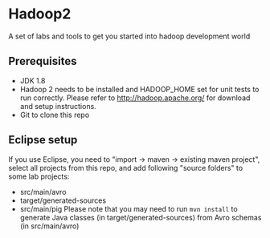 # Hadoop2
A set of labs and tools to get you started into hadoop development world
## Prerequisites
* JDK 1.8
* Hadoop 2 needs to be installed and HADOOP_HOME set for unit tests to run correctly. Please refer to http://hadoop.apache.org/ for download and setup instructions.
* Git to clone this repo
## Eclipse setup
If you use Eclipse, you need to "import -> maven -> existing maven project", select all projects from this repo, and add following "source folders" to some lab projects:
* src/main/avro
* target/generated-sources
* src/main/pig
Please note that you may need to run `mvn install` to generate Java classes (in target/generated-sources) from Avro schemas (in src/main/avro)
